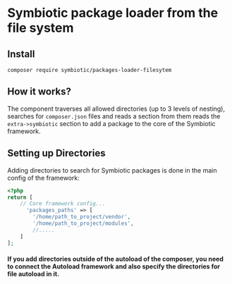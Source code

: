# Symbiotic package loader from the file system

## Install
```
composer require symbiotic/packages-loader-filesytem
```

## How it works?
The component traverses all allowed directories (up to 3 levels of nesting), searches for `composer.json` files and reads
a section from them reads the `extra->symbiotic` section to add a package to the core of the Symbiotic framework.

## Setting up Directories
Adding directories to search for Symbiotic packages is done in the main config of the framework:

```php
<?php
return [
    // Core framework config...
      'packages_paths' => [
        '/home/path_to_project/vendor',
        '/home/path_to_project/modules',
        //.....
    ]
];
```

#### If you add directories outside of the autoload of the composer, you need to connect the Autoload framework and also specify the directories for file autoload in it.
